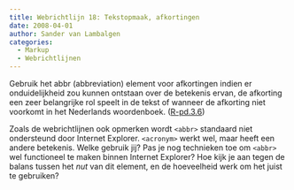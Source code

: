 ```yaml
---
title: Webrichtlijn 18: Tekstopmaak, afkortingen
date: 2008-04-01
author: Sander van Lambalgen
categories: 
  - Markup
  - Webrichtlijnen
---
```

Gebruik het abbr (abbreviation) element voor afkortingen indien er onduidelijkheid zou kunnen ontstaan over de betekenis ervan, de afkorting een zeer belangrijke rol speelt in de tekst of wanneer de afkorting niet voorkomt in het Nederlands woordenboek. ([R-pd.3.6](http://www.webrichtlijnen.nl/handleiding/ontwikkeling/productie/beschrijvende-markup/het-schrijven-van/tekstopmaak/#r-pd-3-6))

Zoals de webrichtlijnen ook opmerken wordt `<abbr>` standaard niet ondersteund door Internet Explorer. `<acronym>` werkt wel, maar heeft een andere betekenis. Welke gebruik jij? Pas je nog technieken toe om `<abbr>` wel functioneel te maken binnen Internet Explorer? Hoe kijk je aan tegen de balans tussen het _nut_ van dit element, en de hoeveelheid werk om het juist te gebruiken?
